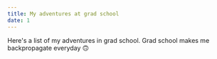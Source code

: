 ```yaml
---
title: My adventures at grad school
date: 1
---
```

Here's a list of my adventures in grad school. Grad school makes me backpropagate everyday 🙃